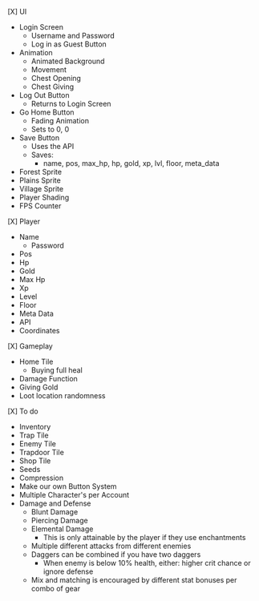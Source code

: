 [X] UI
* Login Screen
  * Username and Password
  * Log in as Guest Button
* Animation
  * Animated Background
  * Movement
  * Chest Opening
  * Chest Giving
* Log Out Button
  * Returns to Login Screen
* Go Home Button
  * Fading Animation
  * Sets to 0, 0
* Save Button
    * Uses the API
    * Saves: 
        * name, pos, max_hp, hp, gold, xp, lvl, floor, meta_data
* Forest Sprite
* Plains Sprite
* Village Sprite
* Player Shading
* FPS Counter

[X] Player
* Name
  * Password
* Pos
* Hp 
* Gold
* Max Hp
* Xp 
* Level
* Floor
* Meta Data
* API
* Coordinates

[X] Gameplay
* Home Tile
  * Buying full heal
* Damage Function
* Giving Gold
* Loot location randomness

[X] To do
* Inventory
* Trap Tile
* Enemy Tile
* Trapdoor Tile
* Shop Tile
* Seeds
* Compression
* Make our own Button System
* Multiple Character's per Account
* Damage and Defense
  * Blunt Damage
  * Piercing Damage
  * Elemental Damage
    * This is only attainable by the player if they use enchantments
  * Multiple different attacks from different enemies
  * Daggers can be combined if you have two daggers
    * When enemy is below 10% health, either: higher crit chance or ignore defense
  * Mix and matching is encouraged by different stat bonuses per combo of gear
  